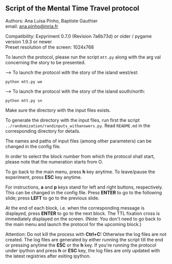 ## Script of the Mental Time Travel protocol  

Authors: Ana Luisa Pinho, Baptiste Gauthier  
email: ana.pinho@inria.fr

Compatibility: Expyriment 0.7.0 (Revision 7a6b73d) or older / pygame version 1.9.3 or newer  
Preset resolution of the screen: 1024x768

To launch the protocol, please run the script `mtt.py` along with the arg val concerning the story to be presented.

--> To launch the protocol with the story of the island west/est:

`python mtt.py we`

--> To launch the protocol with the story of the island south/north:

`python mtt.py sn`

Make sure the directory with the input files exists.

To generate the directory with the input files, run first the script `../randomization/randinputs_withanswers.py`. Read `README.md` in the corresponding directory for details.

The names and paths of input files (among other parameters) can be changed in the config file.

In order to select the block number from which the protocol shall start, please note that the numeration starts from O.

To go back to the main menu, press __h__ key anytime. To leave/pause the experiment, press __ESC__ key anytime.

For instructions, __a__ and __p__ keys stand for left and right buttons, respectively. This can be changed in the config file. Press __ENTER__ to go to the following slide; press __LEFT__ to go to the previous slide.

At the end of each block, i.e. when the corresponding message is displayed, press __ENTER__ to go to the next block. The TTL fixation cross is immediately displayed on the screen. (Note: You don't need to go back to the main menu and launch the protocol for the upcoming block.)

Attention: Do not kill the process with __Ctrl+C__! Otherwise the log files are not created. The log files are generated by either running the script till the end or pressing anytime the __ESC__ or the __h__ key. If you're running the protocol under ipython and press __h__ or __ESC__ key, the log files are only updated with the latest registries after exiting ipython.

